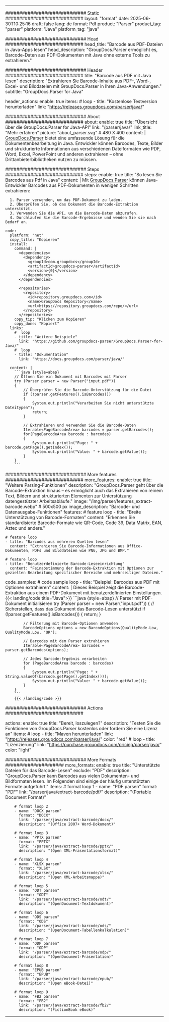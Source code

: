 


---
############################# Static ############################
layout: "format"
date:  2025-06-30T10:25:16
draft: false
lang: de
format: Pdf
product: "Parser"
product_tag: "parser"
platform: "Java"
platform_tag: "java"

############################# Head ############################
head_title: "Barcode aus PDF-Dateien in Java-Apps lesen"
head_description: "GroupDocs.Parser ermöglicht es, Barcode-Daten aus PDF-Dokumenten mit Java ohne externe Tools zu extrahieren."

############################# Header ############################
title: "Barcode aus PDF mit Java lesen" 
description: "Extrahieren Sie Barcode-Inhalte aus PDF-, Word-, Excel- und Bilddateien mit GroupDocs.Parser in Ihren Java-Anwendungen."
subtitle: "GroupDocs.Parser for Java" 

header_actions:
  enable: true
  items:
    #  loop
    - title: "Kostenlose Testversion herunterladen"
      link: "https://releases.groupdocs.com/parser/java/"
      
############################# About ############################
about:
    enable: true
    title: "Übersicht über die GroupDocs.Parser for Java-API"
    link: "/parser/java/"
    link_title: "Mehr erfahren"
    picture: "about_parser.svg" # 480 X 400
    content: |
       [GroupDocs.Parser](/parser/java/) bietet eine umfassende Lösung für die Dokumentenbearbeitung in Java. Entwickler können Barcodes, Texte, Bilder und strukturierte Informationen aus verschiedenen Dateiformaten wie PDF, Word, Excel, PowerPoint und anderen extrahieren – ohne Drittanbieterbibliotheken nutzen zu müssen.

############################# Steps ############################
steps:
    enable: true
    title: "So lesen Sie Barcodes aus Pdf in Java"
    content: |
      Mit [GroupDocs.Parser](/parser/java/) können Java-Entwickler Barcodes aus PDF-Dokumenten in wenigen Schritten extrahieren:
      
      1. Parser verwenden, um das PDF-Dokument zu laden.
      2. Überprüfen Sie, ob das Dokument die Barcode-Extraktion unterstützt.
      3. Verwenden Sie die API, um die Barcode-Daten abzurufen.
      4. Durchlaufen Sie die Barcode-Ergebnisse und wenden Sie sie nach Bedarf an.
   
    code:
      platform: "net"
      copy_title: "Kopieren"
      install:
        command: |
          <dependencies>
            <dependency>
              <groupId>com.groupdocs</groupId>
              <artifactId>groupdocs-parser</artifactId>
              <version>{0}</version>
            </dependency>
          </dependencies>

          <repositories>
            <repository>
              <id>repository.groupdocs.com</id>
              <name>GroupDocs Repository</name>
              <url>https://repository.groupdocs.com/repo/</url>
            </repository>
          </repositories>
        copy_tip: "Klicken zum Kopieren"
        copy_done: "Kopiert"
      links:
        #  loop
        - title: "Weitere Beispiele"
          link: "https://github.com/groupdocs-parser/GroupDocs.Parser-for-Java/"
        #  loop
        - title: "Dokumentation"
          link: "https://docs.groupdocs.com/parser/java/"
          
      content: |
        ```java {style=abap}
        // Öffnen Sie ein Dokument mit Barcodes mit Parser
        try (Parser parser = new Parser("input.pdf"))
        {
            // Überprüfen Sie die Barcode-Unterstützung für die Datei
            if (!parser.getFeatures().isBarcodes())
            {
                System.out.println("Verarbeiten Sie nicht unterstützte Dateitypen");
                return;
            }

            // Extrahieren und verwenden Sie die Barcode-Daten
            Iterable<PageBarcodeArea> barcodes = parser.getBarcodes();
            for(PageBarcodeArea barcode : barcodes)
            {
                System.out.println("Page: " + barcode.getPage().getIndex());
                System.out.println("Value: " + barcode.getValue());
            }
        }
        ```            

############################# More features ############################
more_features:
  enable: true
  title: "Weitere Parsing-Funktionen"
  description: "GroupDocs.Parser geht über die Barcode-Extraktion hinaus – es ermöglicht auch das Extrahieren von reinem Text, Bildern und strukturierten Elementen zur Unterstützung datengestützter Arbeitsabläufe."
  image: "/img/parser/features_extract-barcode.webp" # 500x500 px
  image_description: "Barcode- und Datenausgabe-Funktionen"
  features:
    # feature loop
    - title: "Breite Unterstützung von Barcode-Formaten"
      content: "Erkennen Sie standardisierte Barcode-Formate wie QR-Code, Code 39, Data Matrix, EAN, Aztec und andere."

    # feature loop
    - title: "Barcodes aus mehreren Quellen lesen"
      content: "Extrahieren Sie Barcode-Informationen aus Office-Dokumenten, PDFs und Bilddateien wie PNG, JPG und BMP."

    # feature loop
    - title: "Benutzerdefinierte Barcode-Leseeinrichtung"
      content: "Feinabstimmung der Barcode-Extraktion mit Optionen zur gezielten Bearbeitung spezifischer Bereiche und mehrseitiger Dateien."
      
  code_samples:
    # code sample loop
    - title: "Beispiel: Barcodes aus PDF mit Optionen extrahieren"
      content: |
        Dieses Beispiel zeigt die Barcode-Extraktion aus einem PDF-Dokument mit benutzerdefinierten Einstellungen.
        {{< landing/code title="Java">}}
        ```java {style=abap}
        //  Parser mit PDF-Dokument initialisieren
        try (Parser parser = new Parser("input.pdf"))
        {
            // Sicherstellen, dass das Dokument das Barcode-Lesen unterstützt
            if (!parser.getFeatures().isBarcodes())
            {
                return;
            }

            // Filterung mit Barcode-Optionen anwenden
            BarcodeOptions options = new BarcodeOptions(QualityMode.Low, QualityMode.Low, "QR");

            // Barcodes mit dem Parser extrahieren
            Iterable<PageBarcodeArea> barcodes = parser.getBarcodes(options);

            // Jedes Barcode-Ergebnis verarbeiten
            for (PageBarcodeArea barcode : barcodes)
            {
                System.out.println("Page: " + String.valueOf(barcode.getPage().getIndex()));
                System.out.println("Value: " + barcode.getValue());
            }
        }
        ```
        {{< /landing/code >}}


############################# Actions ############################

actions:
  enable: true
  title: "Bereit, loszulegen?"
  description: "Testen Sie die Funktionen von GroupDocs.Parser kostenlos oder fordern Sie eine Lizenz an"
  items:
    #  loop
    - title: "Maven herunterladen"
      link: "https://releases.groupdocs.com/parser/java/"
      color: "red"
        #  loop
    - title: "Lizenzierung"
      link: "https://purchase.groupdocs.com/pricing/parser/java/"
      color: "light"


############################# More Formats #####################
more_formats:
    enable: true
    title: "Unterstützte Dateien für das Barcode-Lesen"
    exclude: "PDF"
    description: "GroupDocs.Parser kann Barcodes aus vielen Dokumenten- und Bildformaten lesen. Im Folgenden sind einige der häufig unterstützten Formate aufgeführt."
    items: 
        # format loop 1
        - name: "PDF parsen"
          format: "PDF"
          link: "/parser/java/extract-barcode/pdf/"
          description: "(Portable Document Format)"
          
        # format loop 2
        - name: "DOCX parsen"
          format: "DOCX"
          link: "/parser/java/extract-barcode/docx/"
          description: "(Office 2007+ Word-Dokument)"
          
        # format loop 3
        - name: "PPTX parsen"
          format: "PPTX"
          link: "/parser/java/extract-barcode/pptx/"
          description: "(Open XML-Präsentationsformat)"
          
        # format loop 4
        - name: "XLSX parsen"
          format: "XLSX"
          link: "/parser/java/extract-barcode/xlsx/"
          description: "(Open XML-Arbeitsmappe)"
          
        # format loop 5
        - name: "ODT parsen"
          format: "ODT"
          link: "/parser/java/extract-barcode/odt/"
          description: "(OpenDocument-Textdokument)"
          
        # format loop 6
        - name: "ODS parsen"
          format: "ODS"
          link: "/parser/java/extract-barcode/ods/"
          description: "(OpenDocument-Tabellenkalkulation)"
          
        # format loop 7
        - name: "ODP parsen"
          format: "ODP"
          link: "/parser/java/extract-barcode/odp/"
          description: "(OpenDocument-Präsentation)"
          
        # format loop 8
        - name: "EPUB parsen"
          format: "EPUB"
          link: "/parser/java/extract-barcode/epub/"
          description: "(Open eBook-Datei)"
          
        # format loop 9
        - name: "FB2 parsen"
          format: "FB2"
          link: "/parser/java/extract-barcode/fb2/"
          description: "(FictionBook eBook)"
         
          

---